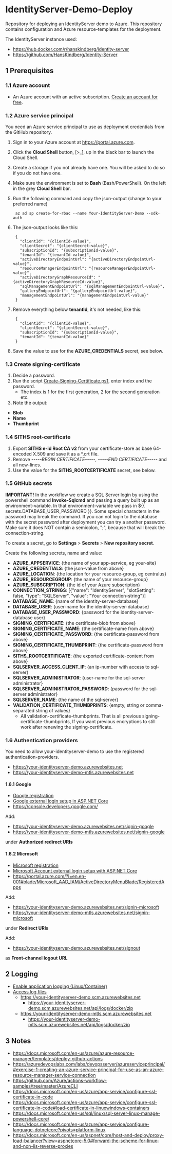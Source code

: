 # IdentityServer-Demo-Deploy

Repository for deploying an IdentityServer demo to Azure. This repository contains configuration and Azure resource-templates for the deployment.

The IdentityServer instance used:

- https://hub.docker.com/r/hanskindberg/identity-server
- https://github.com/HansKindberg/Identity-Server

## 1 Prerequisites

### 1.1 Azure account

- An Azure account with an active subscription. [Create an account for free](https://azure.microsoft.com/en-us/free/).

### 1.2 Azure service principal

You need an Azure service principal to use as deployment credentials from the GitHub repository.

1. Sign in to your Azure account at https://portal.azure.com.
2. Click the **Cloud Shell** button, [>_], up in the black bar to launch the Cloud Shell.
3. Create a storage if you not already have one. You will be asked to do so if you do not have one.
4. Make sure the environment is set to **Bash** (Bash/PowerShell). On the left in the grey **Cloud Shell** bar.
5. Run the following command and copy the json-output (change to your preferred name)

		az ad sp create-for-rbac --name Your-IdentityServer-Demo --sdk-auth

6. The json-output looks like this:

		{
		  "clientId": "{clientId-value}",
		  "clientSecret": "{clientSecret-value}",
		  "subscriptionId": "{subscriptionId-value}",
		  "tenantId": "{tenantId-value}",
		  "activeDirectoryEndpointUrl": "{activeDirectoryEndpointUrl-value}",
		  "resourceManagerEndpointUrl": "{resourceManagerEndpointUrl-value}",
		  "activeDirectoryGraphResourceId": "{activeDirectoryGraphResourceId-value}",
		  "sqlManagementEndpointUrl": "{sqlManagementEndpointUrl-value}",
		  "galleryEndpointUrl": "{galleryEndpointUrl-value}",
		  "managementEndpointUrl": "{managementEndpointUrl-value}"
		}

7. Remove everything below **tenantId**, it's not needed, like this:

		{
		  "clientId": "{clientId-value}",
		  "clientSecret": "{clientSecret-value}",
		  "subscriptionId": "{subscriptionId-value}",
		  "tenantId": "{tenantId-value}"
		}

8. Save the value to use for the **AZURE_CREDENTIALS** secret, see below.

### 1.3 Create signing-certificate

1. Decide a password.
2. Run the script [Create-Signing-Certificate.ps1](Create-Signing-Certificate.ps1), enter index and the password.
	  - The index is 1 for the first generation, 2 for the second generation etc. 
3. Note the output:
  - **Blob**
  - **Name**
  - **Thumbprint**

### 1.4 SITHS root-certificate

1. Export **SITHS e-id Root CA v2** from your certificate-store as base 64-encoded X.509 and save it as a *.crt file.
2. Remove *-----BEGIN CERTIFICATE-----*, *-----END CERTIFICATE-----* and all new-lines.
3. Use the value for the **SITHS_ROOTCERTIFICATE** secret, see below.

### 1.5 GitHub secrets

**IMPORTANT!** In the workflow we create a SQL Server login by using the powershell command **Invoke-Sqlcmd** and passing a query built up as an environment-variable. In that environment-variable we pass in ${{ secrets.DATABASE_USER_PASSWORD }}. Some special characters in the password may break the command. If you can not login to the database with the secret password after deployment you can try a another password. Make sure it does NOT contain a semicolon, ";", because that will break the connection-string.

To create a secret, go to **Settings** > **Secrets** > **New repository secret**.

Create the following secrets, name and value:

- **AZURE_APPSERVICE**: {the name of your app-service, eg your-site}
- **AZURE_CREDENTIALS**: {the json-value from above}
- **AZURE_LOCATION**: {the location for your resource-group, eg centralus}
- **AZURE_RESOURCEGROUP**: {the name of your resource-group}
- **AZURE_SUBSCRIPTION**: {the id of your Azure subscription}
- **CONNECTION_STRINGS**: [{"name": "IdentityServer", "slotSetting": false, "type": "SQLServer", "value": "Your connection-string"}]
- **DATABASE_NAME**: {name of the identity-server-database}
- **DATABASE_USER**: {user-name for the identity-server-database}
- **DATABASE_USER_PASSWORD**: {password for the identity-server-database user}
- **SIGNING_CERTIFICATE**: {the certificate-blob from above}
- **SIGNING_CERTIFICATE_NAME**: {the certificate-name from above}
- **SIGNING_CERTIFICATE_PASSWORD**: {the certificate-password from above}
- **SIGNING_CERTIFICATE_THUMBPRINT**: {the certificate-password from above}
- **SITHS_ROOTCERTIFICATE**: {the exported certificate-content from above}
- **SQLSERVER_ACCESS_CLIENT_IP**: {an ip-number with access to sql-server}
- **SQLSERVER_ADMINISTRATOR**: {user-name for the sql-server administrator}
- **SQLSERVER_ADMINISTRATOR_PASSWORD**: {password for the sql-server administrator}
- **SQLSERVER_NAME**: {the name of the sql-server}
- **VALIDATION_CERTIFICATE_THUMBPRINTS**: {empty, string or comma-separated string of values}
  - All validation-certificate-thumbprints. That is all previous signing-certificate-thumbprints, If you want previous encryptions to still work after renewing the signing-certificate.

### 1.6 Authentication providers

You need to allow your-identityserver-demo to use the registered authentication-providers.

- https://your-identityserver-demo.azurewebsites.net
- https://your-identityserver-demo-mtls.azurewebsites.net

#### 1.6.1 Google

- [Google registration](/Source/AppSettings.json#L86)
- [Google external login setup in ASP.NET Core](https://docs.microsoft.com/en-us/aspnet/core/security/authentication/social/google-logins/)
- https://console.developers.google.com/

Add:

- https://your-identityserver-demo.azurewebsites.net/signin-google
- https://your-identityserver-demo-mtls.azurewebsites.net/signin-google

under **Authorized redirect URIs**

#### 1.6.2 Microsoft

- [Microsoft registration](/Source/AppSettings.json#L120)
- [Microsoft Account external login setup with ASP.NET Core](https://docs.microsoft.com/en-us/aspnet/core/security/authentication/social/microsoft-logins/)
- https://portal.azure.com/?l=en.en-001#blade/Microsoft_AAD_IAM/ActiveDirectoryMenuBlade/RegisteredApps

Add:

- https://your-identityserver-demo.azurewebsites.net/signin-microsoft
- https://your-identityserver-demo-mtls.azurewebsites.net/signin-microsoft

under **Redirect URIs**

Add:

- https://your-identityserver-demo.azurewebsites.net/signout

as **Front-channel logout URL**

## 2 Logging

- [Enable application logging (Linux/Container)](https://docs.microsoft.com/en-us/azure/app-service/troubleshoot-diagnostic-logs#enable-application-logging-linuxcontainer)
- [Access log files](https://docs.microsoft.com/en-us/azure/app-service/troubleshoot-diagnostic-logs#access-log-files)
	- https://your-identityserver-demo.scm.azurewebsites.net
      - https://your-identityserver-demo.scm.azurewebsites.net/api/logs/docker/zip
	- https://your-identityserver-demo-mtls.scm.azurewebsites.net
      - https://your-identityserver-demo-mtls.scm.azurewebsites.net/api/logs/docker/zip

## 3 Notes

- https://docs.microsoft.com/en-us/azure/azure-resource-manager/templates/deploy-github-actions
- https://azuredevopslabs.com/labs/devopsserver/azureserviceprincipal/#exercise-1-creating-an-azure-service-principal-for-use-as-an-azure-resource-manager-service-connection
- https://github.com/Azure/actions-workflow-samples/tree/master/AzureCLI
- https://docs.microsoft.com/en-us/azure/app-service/configure-ssl-certificate-in-code
- https://docs.microsoft.com/en-us/azure/app-service/configure-ssl-certificate-in-code#load-certificate-in-linuxwindows-containers
- https://docs.microsoft.com/en-us/sql/linux/sql-server-linux-manage-powershell-core/
- https://docs.microsoft.com/en-us/azure/app-service/configure-language-dotnetcore?pivots=platform-linux
- https://docs.microsoft.com/en-us/aspnet/core/host-and-deploy/proxy-load-balancer?view=aspnetcore-5.0#forward-the-scheme-for-linux-and-non-iis-reverse-proxies